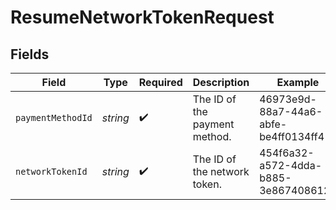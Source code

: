 # ResumeNetworkTokenRequest


## Fields

| Field                                | Type                                 | Required                             | Description                          | Example                              |
| ------------------------------------ | ------------------------------------ | ------------------------------------ | ------------------------------------ | ------------------------------------ |
| `paymentMethodId`                    | *string*                             | :heavy_check_mark:                   | The ID of the payment method.        | 46973e9d-88a7-44a6-abfe-be4ff0134ff4 |
| `networkTokenId`                     | *string*                             | :heavy_check_mark:                   | The ID of the network token.         | 454f6a32-a572-4dda-b885-3e8674086123 |